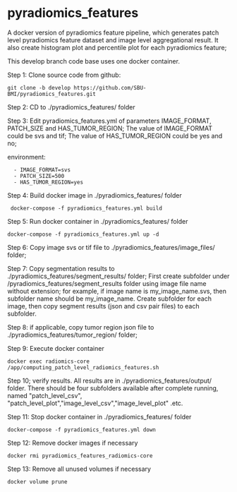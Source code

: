 # pyradiomics_features
   A docker version of pyradiomics feature pipeline, which generates patch level pyradiomics feature dataset and image level
aggregational result. It also create histogram plot and percentile plot for each pyradiomics feature; 

  This develop branch code base uses one docker container.

Step 1: Clone source code from github:
```
git clone -b develop https://github.com/SBU-BMI/pyradiomics_features.git
```

Step 2: CD to ./pyradiomics_features/ folder

Step 3: Edit pyradiomics_features.yml of parameters IMAGE_FORMAT, PATCH_SIZE and HAS_TUMOR_REGION; The value of IMAGE_FORMAT could be svs and tif; The value of HAS_TUMOR_REGION could be yes and no; 

environment:

      - IMAGE_FORMAT=svs
      - PATCH_SIZE=500 
      - HAS_TUMOR_REGION=yes
      
Step 4: Build docker image in ./pyradiomics_features/ folder 
```
 docker-compose -f pyradiomics_features.yml build
```
Step 5: Run docker container in ./pyradiomics_features/ folder
  ```
  docker-compose -f pyradiomics_features.yml up -d
  ```
Step 6: Copy image svs or tif file to ./pyradiomics_features/image_files/ folder;

Step 7: Copy  segmentation results to ./pyradiomics_features/segment_results/ folder; First create subfolder under  /pyradiomics_features/segment_results folder using image file name without extension; for example, 
  if image name is my_image_name.svs, then subfolder name should be my_image_name.
  Create subfolder for each image, then copy segment results (json and csv pair files) to each subfolder.

Step 8: if applicable, copy tumor region json file to ./pyradiomics_features/tumor_region/ folder;

Step 9: Execute docker container
```
docker exec radiomics-core  /app/computing_patch_level_radiomics_features.sh
```
Step 10; verify results. All results are in ./pyradiomics_features/output/ folder. There should be four subfolders available after complete running, named "patch_level_csv", "patch_level_plot","image_level_csv","image_level_plot" .etc.

Step 11: Stop docker container  in ./pyradiomics_features/ folder
```
docker-compose -f pyradiomics_features.yml down
```

Step 12: Remove docker images if necessary
```
docker rmi pyradiomics_features_radiomics-core
```

Step 13: Remove all unused volumes if necessary
```
docker volume prune
```
